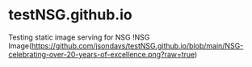 # testNSG.github.io
Testing static image serving for NSG
!NSG Image(https://github.com/jsondavs/testNSG.github.io/blob/main/NSG-celebrating-over-20-years-of-excellence.png?raw=true)
